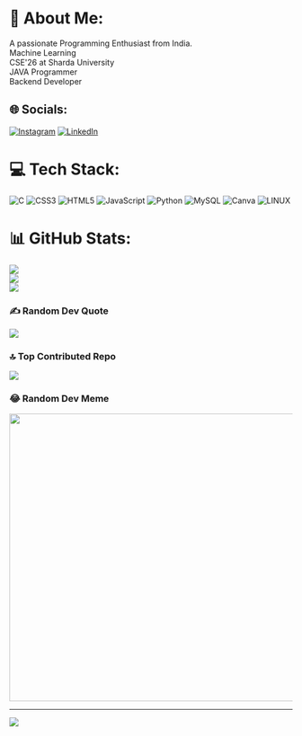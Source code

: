 # 💫 About Me:
A passionate Programming Enthusiast from India.<br>Machine Learning<br>CSE'26 at Sharda University<br>JAVA Programmer <br>Backend Developer


## 🌐 Socials:
[![Instagram](https://img.shields.io/badge/Instagram-%23E4405F.svg?logo=Instagram&logoColor=white)](https://instagram.com/the_avinash_maurya) [![LinkedIn](https://img.shields.io/badge/LinkedIn-%230077B5.svg?logo=linkedin&logoColor=white)](https://linkedin.com/in/avinash-maurya-030510250) 

# 💻 Tech Stack:
![C](https://img.shields.io/badge/c-%2300599C.svg?style=plastic&logo=c&logoColor=white) ![CSS3](https://img.shields.io/badge/css3-%231572B6.svg?style=plastic&logo=css3&logoColor=white) ![HTML5](https://img.shields.io/badge/html5-%23E34F26.svg?style=plastic&logo=html5&logoColor=white) ![JavaScript](https://img.shields.io/badge/javascript-%23323330.svg?style=plastic&logo=javascript&logoColor=%23F7DF1E) ![Python](https://img.shields.io/badge/python-3670A0?style=plastic&logo=python&logoColor=ffdd54) ![MySQL](https://img.shields.io/badge/mysql-%2300f.svg?style=plastic&logo=mysql&logoColor=white) ![Canva](https://img.shields.io/badge/Canva-%2300C4CC.svg?style=plastic&logo=Canva&logoColor=white) ![LINUX](https://img.shields.io/badge/Linux-FCC624?style=plastic&logo=linux&logoColor=black)
# 📊 GitHub Stats:
![](https://github-readme-stats.vercel.app/api?username=avmaurya07&theme=dark&hide_border=false&include_all_commits=false&count_private=false)<br/>
![](https://github-readme-streak-stats.herokuapp.com/?user=avmaurya07&theme=dark&hide_border=false)<br/>
![](https://github-readme-stats.vercel.app/api/top-langs/?username=avmaurya07&theme=dark&hide_border=false&include_all_commits=false&count_private=false&layout=compact)

### ✍️ Random Dev Quote
![](https://quotes-github-readme.vercel.app/api?type=horizontal&theme=radical)

### 🔝 Top Contributed Repo
![](https://github-contributor-stats.vercel.app/api?username=avmaurya07&limit=5&theme=dark_dimmed&combine_all_yearly_contributions=true)

### 😂 Random Dev Meme
<img src="https://rm.up.railway.app/" width="512px"/>

---
[![](https://visitcount.itsvg.in/api?id=avmaurya07&icon=0&color=0)](https://visitcount.itsvg.in)

<!-- Proudly created with GPRM ( https://gprm.itsvg.in ) -->